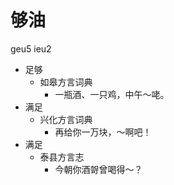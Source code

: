 





# 够油
geu5 ieu2
+ 足够
  * 如皋方言词典
    - 一瓶酒、一只鸡，中午～咾。
+ 满足
  * 兴化方言词典
    - 再给你一万块，～啊吧！
+ 满足
  * 泰县方言志
    - 今朝你酒哿曾喝得～？
